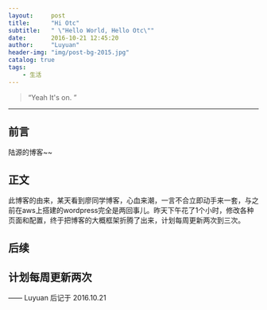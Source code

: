 ```yaml
---
layout:     post
title:      "Hi Otc"
subtitle:   " \"Hello World, Hello Otc\""
date:       2016-10-21 12:45:20
author:     "Luyuan"
header-img: "img/post-bg-2015.jpg"
catalog: true
tags:
    - 生活
---
```


> “Yeah It's on. ”

---
## 前言
陆源的博客~~


## 正文
此博客的由来，某天看到廖同学博客，心血来潮，一言不合立即动手来一套，与之前在aws上搭建的wordpress完全是两回事儿。昨天下午花了1个小时，修改各种页面和配置，终于把博客的大概框架折腾了出来，计划每周更新两次到三次。


## 后续
计划每周更新两次
---

—— Luyuan 后记于 2016.10.21
